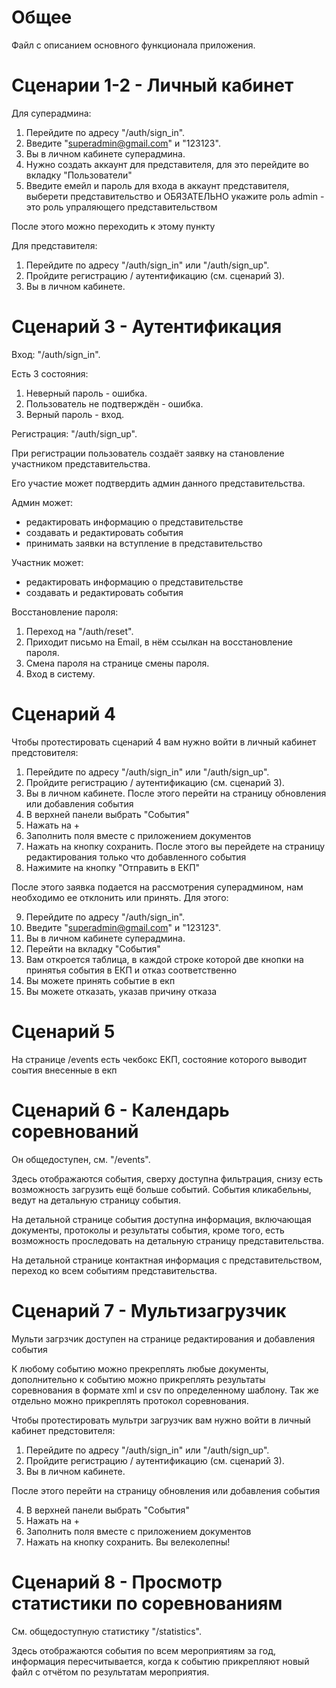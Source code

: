 # Общее 
Файл с описанием основного функционала приложения.

# Сценарии 1-2 - Личный кабинет
Для суперадмина:
1. Перейдите по адресу "/auth/sign_in".
2. Введите "superadmin@gmail.com" и "123123".
3. Вы в личном кабинете суперадмина.
4. Нужно создать аккаунт для представителя, для это перейдите во вкладку "Пользователи"
5. Введите емейл и пароль для входа в аккаунт представителя, выберети представительство и ОБЯЗАТЕЛЬНО укажите роль admin - это роль упраляющего представительством


После этого можно переходить к этому пункту

Для представителя:
1. Перейдите по адресу "/auth/sign_in" или "/auth/sign_up".
2. Пройдите регистрацию / аутентификацию (см. сценарий 3).
3. Вы в личном кабинете.

# Сценарий 3 - Аутентификация
Вход: "/auth/sign_in".

Есть 3 состояния: 
1. Неверный пароль - ошибка.
2. Пользователь не подтверждён - ошибка.
3. Верный пароль - вход.

Регистрация: "/auth/sign_up".

При регистрации пользователь создаёт заявку на становление участником представительства.

Его участие может подтвердить админ данного представительства.

Админ может:
- редактировать информацию о представительстве
- создавать и редактировать события
- принимать заявки на вступление в представительство

Участник может:
- редактировать информацию о представительстве
- создавать и редактировать события

Восстановление пароля:
1. Переход на "/auth/reset".
2. Приходит письмо на Email, в нём ссылкан на восстановление пароля.
3. Смена пароля на странице смены пароля.
4. Вход в систему.

# Cценарий 4 
Чтобы протестировать сценарий 4  вам нужно войти в личный кабинет предстовителя:

1. Перейдите по адресу "/auth/sign_in" или "/auth/sign_up".
2. Пройдите регистрацию / аутентификацию (см. сценарий 3).
3. Вы в личном кабинете.
После этого перейти на страницу обновления или добавления события
4. В верхней панели выбрать "События"
5. Нажать на +
6. Заполнить поля вместе с приложением документов
7. Нажать на кнопку сохранить. После этого вы перейдете на страницу редактирования только что добавленного события
8. Нажимите на кнопку "Отправить в ЕКП"

После этого заявка подается на рассмотрения суперадмином, нам необходимо ее отклонить или принять. Для этого:

9. Перейдите по адресу "/auth/sign_in".
10. Введите "superadmin@gmail.com" и "123123".
11. Вы в личном кабинете суперадмина.
12. Перейти на вкладку "События"
13. Вам откроется таблица, в каждой строке которой две кнопки на принятья события в ЕКП и отказ соответственно
14. Вы можете принять событие в екп
15. Вы можете отказать, указав причину отказа

# Сценарий 5
На странице /events есть чекбокс ЕКП, состояние которого выводит соытия внесенные в екп
# Сценарий 6 - Календарь соревнований
Он общедоступен, см. "/events".

Здесь отображаются события, сверху доступна фильтрация, снизу есть возможность загрузить ещё больше событий. События кликабельны, ведут на детальную страницу события.

На детальной странице события доступна информация, включающая документы, протоколы и результаты события, кроме того, есть возможность проследовать на детальную страницу представительства.

На детальной странице контактная информация с представительством, переход ко всем событиям представительства.

# Сценарий 7 - Мультизагрузчик

Мульти загрзчик доступен на странице редактирования и добавления события

К любому событию можно прекреплять любые документы, дополнительно к событию можно прикреплять результаты соревнования в формате xml и csv по определенному шаблону.
Так же отдельно можно прикреплять протокол соревнования.

Чтобы протестировать мультри загрузчик вам нужно войти в личный кабинет предстовителя:

1. Перейдите по адресу "/auth/sign_in" или "/auth/sign_up".
2. Пройдите регистрацию / аутентификацию (см. сценарий 3).
3. Вы в личном кабинете.

После этого перейти на страницу обновления или добавления события

4. В верхней панели выбрать "События"
5. Нажать на +
6. Заполнить поля вместе с приложением документов
7. Нажать на кнопку сохранить. Вы велеколепны!

# Сценарий 8 - Просмотр статистики по соревнованиям
См. общедоступную статистику "/statistics".

Здесь отображаются события по всем мероприятиям за год, информация пересчитывается, когда к событию прикрепляют новый файл с отчётом по результатам мероприятия.
